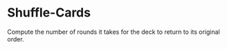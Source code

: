 # Shuffle-Cards
Compute the number of rounds it takes for the deck to return to its original order.
